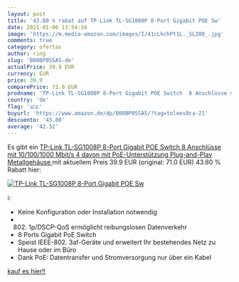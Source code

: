 ```yaml
---
layout: post
title: '43.80 % rabat auf TP-Link TL-SG1008P 8-Port Gigabit POE Sw'
date: 2021-01-06 13:54:34
image: 'https://m.media-amazon.com/images/I/41cLhchPt1L._SL200_.jpg'
comments: true
category: ofertas
author: ring
slug: 'B00BP0SSAS-de'
actualPrice: 39.9 EUR
currency: EUR
price: 39.9
comparePrice: 71.0 EUR
prodname: 'TP-Link TL-SG1008P 8-Port Gigabit POE Switch  8 Anschlüsse mit 10/100/1000 Mbit/s  4 davon mit PoE-Unterstützung  Plug-and-Play  Metallgehäuse '
country: 'de'
flag: '🇩🇪'
buyurl: 'https://www.amazon.de/dp/B00BP0SSAS/?tag=tolees0ca-21'
descuento: '43.80'
average: '42.32'
---
```


Es gibt ein [TP-Link TL-SG1008P 8-Port Gigabit POE Switch  8 Anschlüsse mit 10/100/1000 Mbit/s  4 davon mit PoE-Unterstützung  Plug-and-Play  Metallgehäuse ](https://www.amazon.de/dp/B00BP0SSAS/?tag=tolees0ca-21) mit aktuellem Preis 39.9 EUR (original: 71.0 EUR) 43.80 % Rabatt hier:

[![TP-Link TL-SG1008P 8-Port Gigabit POE Sw](https://m.media-amazon.com/images/I/41cLhchPt1L._SL200_.jpg)](https://www.amazon.de/dp/B00BP0SSAS/?tag=tolees0ca-21)

ℹ️:

- Keine Konfiguration oder Installation notwendig
- 802. 1p/DSCP-QoS ermöglicht reibungslosen Datenverkehr
- 8 Ports Gigabit PoE Switch
- Speist IEEE-802. 3af-Geräte und erweitert Ihr bestehendes Netz zu Hause oder im Büro
- Dank PoE: Datentransfer und Stromversorgung nur über ein Kabel

[kauf es hier!!](https://www.amazon.de/dp/B00BP0SSAS/?tag=tolees0ca-21)
